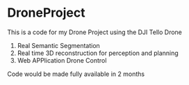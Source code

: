 # DroneProject
This is a code for my Drone Project using the DJI Tello Drone
1. Real Semantic Segmentation
2. Real time 3D reconstruction for perception and planning
3. Web APPlication Drone Control

Code would be made fully available in 2 months
